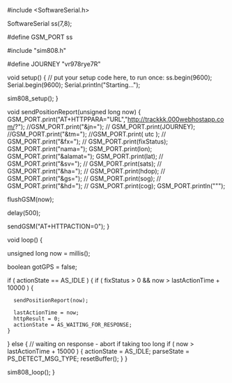 #include <SoftwareSerial.h>

SoftwareSerial ss(7,8);

#define GSM_PORT ss

#include "sim808.h"

#define JOURNEY "vr978rye7R"

void setup() {
  // put your setup code here, to run once:
  ss.begin(9600);
  Serial.begin(9600);
  Serial.println("Starting...");

  sim808_setup();
}

void sendPositionReport(unsigned long now) {
  GSM_PORT.print("AT+HTTPPARA=\"URL\",\"http://trackkk.000webhostapp.com/?");
  //GSM_PORT.print("&jn=");
 // GSM_PORT.print(JOURNEY);
  //GSM_PORT.print("&tm=");
  //GSM_PORT.print( utc );
 // GSM_PORT.print("&fx=");
 // GSM_PORT.print(fixStatus);
  GSM_PORT.print("nama=");
  GSM_PORT.print(lon);
  GSM_PORT.print("&alamat=");
  GSM_PORT.print(lat);
 // GSM_PORT.print("&sv=");
 // GSM_PORT.print(sats);
 // GSM_PORT.print("&ha=");
 // GSM_PORT.print(hdop);
 // GSM_PORT.print("&gs=");
 // GSM_PORT.print(sog);
 // GSM_PORT.print("&hd=");
//  GSM_PORT.print(cog);
  GSM_PORT.println("\"");
  
  flushGSM(now);
  
  delay(500);

  sendGSM("AT+HTTPACTION=0");
}

void loop() {

  unsigned long now = millis();

  boolean gotGPS = false;

  if ( actionState == AS_IDLE ) {
    if ( fixStatus > 0 && now > lastActionTime + 10000 ) {

      sendPositionReport(now);

      lastActionTime = now;
      httpResult = 0;
      actionState = AS_WAITING_FOR_RESPONSE;
    }
  }
  else {
    // waiting on response - abort if taking too long
    if ( now > lastActionTime + 15000 ) {
      actionState = AS_IDLE;
      parseState = PS_DETECT_MSG_TYPE;
      resetBuffer();
    }
  }
  
  sim808_loop();
}

